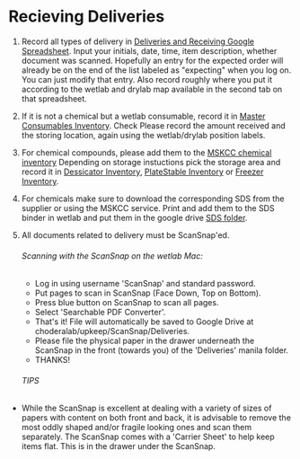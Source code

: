 # Recieving Deliveries  

1. Record all types of delivery in [Deliveries and Receiving Google Spreadsheet](https://docs.google.com/a/choderalab.org/spreadsheets/d/1l5V3DIKl1W5obg5LXIjrCHUnrrIx-cnuJc7wu7evRTY/edit?usp=sharing). Input your initials, date, time, item description, whether document was scanned. Hopefully an entry for the expected order will already be on the end of the list labeled as "expecting" when you log on. You can just modify that entry. Also record roughly where you put it according to the wetlab and drylab map available in the second tab on that spreadsheet.

2. If it is not a chemical but a wetlab consumable, record it in [Master Consumables Inventory](https://docs.google.com/spreadsheets/d/1CiP7uYrjyv9ltk02AqKvY3_4E6dxD82QuPtC2JIxBGI/edit#gid=0). Check Please record the amount received and the storing location, again using the wetlab/drylab position labels. 

3. For chemical compounds, please add them to the [MSKCC chemical inventory](https://docs.google.com/a/choderalab.org/spreadsheets/d/1SOwhfuDNn6Vuom2MKBMirPzldHBIgRBnxtSEdpcPH20/edit?usp=sharing)
 Depending on storage instuctions pick the storage area and record it in [Dessicator Inventory](https://docs.google.com/a/choderalab.org/spreadsheets/d/1TAhKhrfAdcbwQxWJdWEWP7ud2vQjalPZKtHsQDj2Vkc/edit?usp=sharing), [PlateStable Inventory](https://docs.google.com/a/choderalab.org/spreadsheets/d/1G5QUp8qXdvego0RQgK76sPDZQAlD6N8Jy37FBhYllTk/edit?usp=sharing) or [Freezer Inventory](https://docs.google.com/a/choderalab.org/spreadsheets/d/1F-x4JrbIAd96WqROiASZuANYdQVlM8HLVpmyp_6wbBY/edit?usp=sharing).
 
4. For chemicals  make sure to download the corresponding SDS from the supplier or using the MSKCC service. Print and add them to the SDS binder in wetlab and put them in the google drive [SDS folder](https://drive.google.com/a/choderalab.org/folderview?id=0B2aRcG3eE40xM0FWREROaVR1MVE&usp=sharing).

5. All documents related to delivery must be ScanSnap'ed. 

    ###### Scanning with the ScanSnap on the wetlab Mac:
    - Log in using username 'ScanSnap' and standard password.
    - Put pages to scan in ScanSnap (Face Down, Top on Bottom).
    - Press blue button on ScanSnap to scan all pages.
    - Select 'Searchable PDF Converter'.
    - That's it! File will automatically be saved to Google Drive at choderalab/upkeep/ScanSnap/Deliveries.
    - Please file the physical paper in the drawer underneath the ScanSnap in the front (towards you) of the 'Deliveries' manila folder.
    - THANKS!

    ###### TIPS
- While the ScanSnap is excellent at dealing with a variety of sizes of papers with content on both front and back, it is advisable to remove the most oddly shaped and/or fragile looking ones and scan them separately.  The ScanSnap comes with a 'Carrier Sheet' to help keep items flat. This is in the drawer under the ScanSnap.
